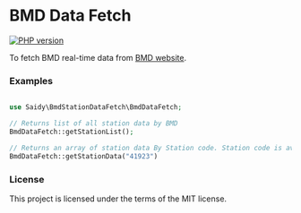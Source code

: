 # BMD Data Fetch

[![PHP version](https://d25lcipzij17d.cloudfront.net/badge.svg?id=ph&r=r&type=6e&v=1.0.0&x2=0)](#)

To fetch BMD real-time data from [BMD website](https://live3.bmd.gov.bd). 

### Examples

```php

use Saidy\BmdStationDataFetch\BmdDataFetch;

// Returns list of all station data by BMD
BmdDataFetch::getStationList();

// Returns an array of station data By Station code. Station code is available in BmdDataFetch::getStationList() -> code
BmdDataFetch::getStationData("41923")

```

### License

This project is licensed under the terms of the MIT license.
